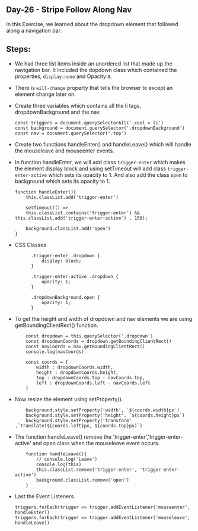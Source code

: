 ## Day-26 - Stripe Follow Along Nav

In this Exercise, we learned about the dropdown element that followed along a navigation bar.

## Steps:

- We had three list items inside an unordered list that made up the navigation bar. It included the dopdown class which contained the properties, `display:none` and Opacity:`0`.
- There is `will-change` property that tells the browser to except an element change later on.
- Create three variables which contains all the li tags, dropdownBackground and the nav.

  ````
  const triggers = document.querySelectorAll('.cool > li')
  const background = document.querySelector('.dropdownBackground')
  const nav = document.querySelector('.top')

  ````

- Create two functions handleEnter() and handleLeave() which will handle the mouseleave and mouseenter events.
- In function handleEnter, we will add class `trigger-enter` which makes the element display block and using setTimeout will add class `trigger-enter-active` which sets its opacity to 1. And also add the class `open` to background which sets its opacity to 1.

  ```
  function handleEnter(){
      this.classList.add('trigger-enter')

      setTimeout(() =>
      this.classList.contains('trigger-enter') && this.classList.add('trigger-enter-active') , 150);

      background.classList.add('open')
  }

  ```

- CSS Classes

  ```
        .trigger-enter .dropdown {
            display: block;
        }

        .trigger-enter-active .dropdown {
            opacity: 1;
        }

        .dropdownBackground.open {
            opacity: 1;
        }
  ```

- To get the height and width of dropdown and nav elements we are using getBoundingClientRect() function.
    ```
        const dropdown = this.querySelector('.dropdown')
        const dropdownCoords = dropdown.getBoundingClientRect()
        const navCoords = nav.getBoundingClientRect()
        console.log(navCoords)

        const coords = {
            width : dropdownCoords.width,
            height : dropdownCoords.height,
            top : dropdownCoords.top - navCoords.top,
            left : dropdownCoords.left - navCoords.left
        }

    ```
- Now resize the element using setProperty().
    ```
        background.style.setProperty('width', `${coords.width}px`)
        background.style.setProperty('height', `${coords.height}px`)
        background.style.setProperty('transform' ,`translate(${coords.left}px, ${coords.top}px)`)
    ```
- The function handleLeave() remove the 'trigger-enter','trigger-enter-active' and open class when the mouseleave event occurs.
    ```
        function handleLeave(){
            // console.log('Leave')
            console.log(this)
            this.classList.remove('trigger-enter', 'trigger-enter-active')
            background.classList.remove('open')
        }
    ```
- Last the Event Listeners.
    ```
    triggers.forEach(trigger => trigger.addEventListener('mouseenter', handleEnter))
    triggers.forEach(trigger => trigger.addEventListener('mouseleave', handleLeave))
    ```
````
